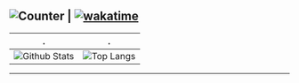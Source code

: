 <!--
**pranshuag9/pranshuag9** is a ✨ _special_ ✨ repository because its `README.md` (this file) appears on your GitHub profile.

Here are some ideas to get you started:
### Hi there 👋
- 🔭 I’m currently working on ...
- 🌱 I’m currently learning ...
- 👯 I’m looking to collaborate on ...
- 🤔 I’m looking for help with ...
- 💬 Ask me about ...
- 📫 How to reach me: ...
- 😄 Pronouns: ...
- ⚡ Fun fact: ...
![Wakatime stats](https://github-readme-stats.vercel.app/api/wakatime?username=username)
-->
![Counter](https://komarev.com/ghpvc/?username=pranshuag9&style=flat-square&label=Profile%20Views) | [![wakatime](https://wakatime.com/badge/user/57427554-dd67-4588-bde7-03eb4fae2659.svg)](https://wakatime.com/@57427554-dd67-4588-bde7-03eb4fae2659)
------------

<center>

. | .
--|--
![Github Stats](https://github-readme-stats.vercel.app/api?username=pranshuag9&show_icons=true&theme=aura&hide_border=false&locale=en&count_private=true) | ![Top Langs](https://github-readme-stats.vercel.app/api/top-langs/?username=pranshuag9&layout=compact&hide=jupyter%20notebook)
</center>

------------
